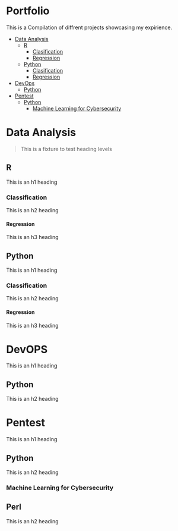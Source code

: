 # Portfolio

This is a Compilation of diffrent projects showcasing my expirience.

- [Data Analysis](#Data-Analysis)
  * [R](#R)
    + [Clasification](#ClassificationR)
    + [Regression](#RegressionR)
  * [Python](#Python)
    + [Clasification](#ClassificationPy)
    + [Regression](#RegressionPy)
- [DevOps](#DevOps)
  * [Python](#Python)
- [Pentest](#Pentest)
  * [Python](#Python)
    + [Machine Learning for Cybersecurity](#MLCyber)


# Data Analysis

> This is a fixture to test heading levels

<!-- toc -->

## R

This is an h1 heading

### Classification

This is an h2 heading

#### Regression

This is an h3 heading

## Python

This is an h1 heading

### Classification

This is an h2 heading

#### Regression

This is an h3 heading

# DevOPS

This is an h1 heading

## Python

This is an h2 heading

# Pentest

This is an h1 heading

## Python

This is an h2 heading

### Machine Learning for Cybersecurity

## Perl

This is an h2 heading
